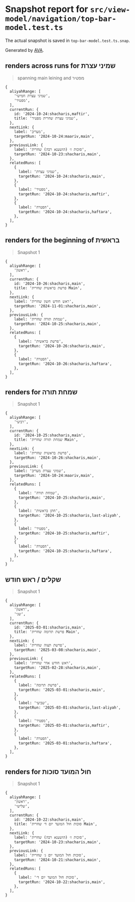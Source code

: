 # Snapshot report for `src/view-model/navigation/top-bar-model.test.ts`

The actual snapshot is saved in `top-bar-model.test.ts.snap`.

Generated by [AVA](https://avajs.dev).

## renders across runs for שמיני עצרת

> spanning main leining and מפטיר

    {
      aliyahRange: [
        'שמיני עצרת חמישי',
        'מפטיר',
      ],
      currentRun: {
        id: '2024-10-24:shacharis,maftir',
        title: 'שמיני עצרת שחרית מפטיר',
      },
      nextLink: {
        label: 'מעריב',
        targetRun: '2024-10-24:maariv,main',
      },
      previousLink: {
        label: 'סוכות ז׳ (הושענא רבה) שחרית',
        targetRun: '2024-10-23:shacharis,main',
      },
      relatedRuns: [
        {
          label: 'שמיני עצרת',
          targetRun: '2024-10-24:shacharis,main',
        },
        {
          label: 'מפטיר',
          targetRun: '2024-10-24:shacharis,maftir',
        },
        {
          label: 'הפטרה',
          targetRun: '2024-10-24:shacharis,haftara',
        },
      ],
    }

## renders for the beginning of בראשית

> Snapshot 1

    {
      aliyahRange: [
        'ראשון',
      ],
      currentRun: {
        id: '2024-10-26:shacharis,main',
        title: 'פרשת בראשית שחרית Main',
      },
      nextLink: {
        label: 'ראש חודש חשון שחרית',
        targetRun: '2024-11-01:shacharis,main',
      },
      previousLink: {
        label: 'שמחת תורה שחרית',
        targetRun: '2024-10-25:shacharis,main',
      },
      relatedRuns: [
        {
          label: 'פרשת בראשית',
          targetRun: '2024-10-26:shacharis,main',
        },
        {
          label: 'הפטרה',
          targetRun: '2024-10-26:shacharis,haftara',
        },
      ],
    }

## renders for שמחת תורה

> Snapshot 1

    {
      aliyahRange: [
        'רביעי',
      ],
      currentRun: {
        id: '2024-10-25:shacharis,main',
        title: 'שמחת תורה שחרית Main',
      },
      nextLink: {
        label: 'פרשת בראשית שחרית',
        targetRun: '2024-10-26:shacharis,main',
      },
      previousLink: {
        label: 'שמיני עצרת מעריב',
        targetRun: '2024-10-24:maariv,main',
      },
      relatedRuns: [
        {
          label: 'שמחת תורה',
          targetRun: '2024-10-25:shacharis,main',
        },
        {
          label: 'חתן בראשית',
          targetRun: '2024-10-25:shacharis,last-aliyah',
        },
        {
          label: 'מפטיר',
          targetRun: '2024-10-25:shacharis,maftir',
        },
        {
          label: 'הפטרה',
          targetRun: '2024-10-25:shacharis,haftara',
        },
      ],
    }

## שקלים / ראש חודש

> Snapshot 1

    {
      aliyahRange: [
        'ראשון',
        'שני',
      ],
      currentRun: {
        id: '2025-03-01:shacharis,main',
        title: 'פרשת תרומה שחרית Main',
      },
      nextLink: {
        label: 'פרשת תצוה שחרית',
        targetRun: '2025-03-08:shacharis,main',
      },
      previousLink: {
        label: 'ראש חודש אדר שחרית',
        targetRun: '2025-02-28:shacharis,main',
      },
      relatedRuns: [
        {
          label: 'פרשת תרומה',
          targetRun: '2025-03-01:shacharis,main',
        },
        {
          label: 'שביעי',
          targetRun: '2025-03-01:shacharis,last-aliyah',
        },
        {
          label: 'מפטיר',
          targetRun: '2025-03-01:shacharis,maftir',
        },
        {
          label: 'הפטרה',
          targetRun: '2025-03-01:shacharis,haftara',
        },
      ],
    }

## renders for חול המועד סוכות

> Snapshot 1

    {
      aliyahRange: [
        'ראשון',
        'שלישי',
      ],
      currentRun: {
        id: '2024-10-22:shacharis,main',
        title: 'סוכות חול המועד יום ד׳ שחרית Main',
      },
      nextLink: {
        label: 'סוכות ז׳ (הושענא רבה) שחרית',
        targetRun: '2024-10-23:shacharis,main',
      },
      previousLink: {
        label: 'סוכות חול המועד יום ג׳ שחרית',
        targetRun: '2024-10-21:shacharis,main',
      },
      relatedRuns: [
        {
          label: 'סוכות חול המועד יום ד׳',
          targetRun: '2024-10-22:shacharis,main',
        },
      ],
    }
